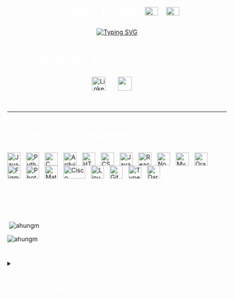 <!-- Author -->
  <h1 align="center" style="font-family: Manrope, sans-serif; font-size: 32px; font-weight: bold; color: rgb(255, 255, 255);">
    Arturo Hung 
    <img alt="China" width="30px" height="20" style="padding-left:10px;" src="https://seekflag.com/app/uploads/2021/11/Flag-of-China-01-1.svg"/>
    <img alt="Venezuela" width="30px" height="20" style="padding-left:10px;" src="https://seekflag.com/app/uploads/2021/12/Venezuela-01-1.svg"/>
  </h1>

<!-- Typing Effect Description -->
<p align="center">
  <a href="https://git.io/typing-svg">
    <img src="https://readme-typing-svg.demolab.com?font=Manrope&duration=6000&pause=1000&color=CBF6FF&center=true&vCenter=true&width=435&lines=<b>Chinese-Venezuelan</b> Software Engineer Student;<b>Full Stack Software Developer</b>;<b>UI/UX Designer</b>;Always eager to take on new challenges" alt="Typing SVG" />
  </a>
</p>

<!-- Social Media -->
  <h3 align="left" style="font-family: Manrope, sans-serif; font-size: 26px; font-weight: bold; color: rgb(255, 255, 255);">
    📱 Social Media and Contact
  </h3>

  <p align="center">
    <a href="https://www.linkedin.com/in/arturo-h-989b3b137/"><img width="32px" alt="LinkedIn" title="LinkedIn" src="https://cdn.jsdelivr.net/gh/devicons/devicon/icons/linkedin/linkedin-original.svg"/></a>
    &#8287;&#8287;&#8287;&#8287;&#8287;
    <a href="mailto:ahmerentes@gmail.com" alt="Gmail" title="Gmail"><img width="32px" src="https://upload.wikimedia.org/wikipedia/commons/7/7e/Gmail_icon_%282020%29.svg"/></a>
    &#8287;&#8287;&#8287;&#8287;&#8287;
  </p>
  <br/>

  ---
<!-- Tools and Programming Skills -->

  <h3 align="left" style="font-family: Manrope, sans-serif; font-size: 26px; font-weight: bold; color: rgb(255, 255, 255);">
    ⚙️ Tools and Programing Skills
  </h3>
  <img align="left" alt="Java" width="30px" height="30" style="padding-right:10px;" src="https://cdn.jsdelivr.net/gh/devicons/devicon/icons/java/java-original.svg"/>
  <img align="left" alt="Python" width="30px" height="30" style="padding-right:10px;" src="https://cdn.jsdelivr.net/gh/devicons/devicon/icons/python/python-original.svg" />
  <img align="left" alt="C" width="30px" height="30" style="padding-right:10px;" src="https://cdn.jsdelivr.net/gh/devicons/devicon/icons/c/c-plain.svg" />
  <img align="left" alt="Arduino" width="30px" height="30" style="padding-right:10px;" src="https://cdn.jsdelivr.net/gh/devicons/devicon/icons/arduino/arduino-original.svg" />
  <img align="left" alt="HTML" width="30px" height="30" style="padding-right:10px;" src="https://cdn.jsdelivr.net/gh/devicons/devicon/icons/html5/html5-plain.svg" />
  <img align="left" alt="CSS" width="30px" height="30" style="padding-right:10px;" src="https://cdn.jsdelivr.net/gh/devicons/devicon/icons/css3/css3-plain.svg" />
  <img align="left" alt="JavaScript" width="30px" height="30" style="padding-right:10px;" src="https://cdn.jsdelivr.net/gh/devicons/devicon/icons/javascript/javascript-plain.svg" />
  <img align="left" alt="React" width="30px" height="30" style="padding-right:10px;" src="https://cdn.jsdelivr.net/gh/devicons/devicon/icons/react/react-original.svg" />
  <img align="left" alt="NodeJS" width="30px" height="30" style="padding-right:10px;" src="https://cdn.jsdelivr.net/gh/devicons/devicon/icons/nodejs/nodejs-original.svg" />
  <img align="left" alt="MySQL" width="30px" height="30" style="padding-right:10px;" src="https://cdn.jsdelivr.net/gh/devicons/devicon/icons/mysql/mysql-original-wordmark.svg" />
  <img align="left" alt="Oracle" width="30px" height="30" style="padding-right:10px;" src="https://cdn.jsdelivr.net/gh/devicons/devicon/icons/oracle/oracle-original.svg" />
  <img align="left" alt="Figma" width="30px" height="30" style="padding-right:10px;" src="https://cdn.jsdelivr.net/gh/devicons/devicon/icons/figma/figma-original.svg" />
  <img align="left" alt="Photoshop" width="30px" height="30" style="padding-right:10px;" src="https://cdn.jsdelivr.net/gh/devicons/devicon/icons/photoshop/photoshop-line.svg" />
  <img align="left" alt="MatLab" width="30px" height="30" style="padding-right:10px;" src="https://cdn.jsdelivr.net/gh/devicons/devicon/icons/matlab/matlab-original.svg" />
  <img align="left" alt="Cisco Packet Tracer" width="50px" height="30" style="padding-right:10px;" src="https://upload.wikimedia.org/wikipedia/commons/6/64/Cisco_logo.svg" /> 
  <img align="left" alt="Linux" width="30px" height="30" style="padding-right:10px;" src="https://cdn.jsdelivr.net/gh/devicons/devicon/icons/linux/linux-original.svg" />
  <img align="left" alt="Git" width="30px" height="30" style="padding-right:10px;" src="https://cdn.jsdelivr.net/gh/devicons/devicon/icons/git/git-plain.svg" />
  <img align="left" alt="TypeScript" width="30px" height="30" style="padding-right:10px;" src="https://cdn.jsdelivr.net/gh/devicons/devicon/icons/typescript/typescript-plain.svg" />
  <img align="left" alt="Dart" width="30px" height="30" style="padding-right:10px;" src="https://cdn.jsdelivr.net/gh/devicons/devicon/icons/dart/dart-original.svg" />

  <br />

  #
<!-- Github Profile Stats -->

  <h3 align="left" style="font-family: Manrope, sans-serif; font-size: 26px; font-weight: bold; color: rgb(255, 255, 255);">
    📊 Github Profile Stats
  </h3>

  <p>&nbsp;<img align="center" src="https://github-readme-stats.vercel.app/api?username=ahungm&show_icons=true&locale=en&theme=github_dark" alt="ahungm" /></p>
  <p><img align="center" src="https://github-readme-streak-stats.herokuapp.com/?user=ahungm&theme=git-dark" alt="ahungm" /></p>

  #
<!-- Summary -->

  <details>
    <summary>
      <h3 align="left" style="font-family: Manrope, sans-serif; font-size: 26px; font-weight: bold; color: rgb(255, 255, 255);">
        🚀 About Me
      </h3>    
    </summary>

      I started my career here

      
